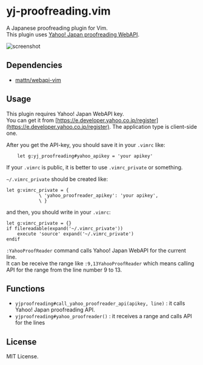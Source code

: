 yj-proofreading.vim
===

A Japanese proofreading plugin for Vim.  
This plugin uses [Yahoo! Japan proofreading WebAPI](http://developer.yahoo.co.jp/webapi/jlp/kousei/v1/kousei.html).

![screenshot](https://gist.githubusercontent.com/rinx/a0bf405492e1db3506d092c2c4fa230b/raw/a366456c923c6c58394018f8c1f640ff11f73642/screenshot1.png)

Dependencies
---

* [mattn/webapi-vim](https://github.com/mattn/webapi-vim)


Usage
---

This plugin requires Yahoo! Japan WebAPI key.  
You can get it from [https://e.developer.yahoo.co.jp/register](https://e.developer.yahoo.co.jp/register).
The application type is client-side one.

After you get the API-key, you should save it in your `.vimrc` like:

```vim
    let g:yj_proofreading#yahoo_apikey = 'your apikey'
```

If your `.vimrc` is public, it is better to use `.vimrc_private` or something.  

`~/.vimrc_private` should be created like:

```vim
let g:vimrc_private = {
            \ 'yahoo_proofreader_apikey': 'your apikey',
            \ }
```

and then, you should write in your `.vimrc`:

```vim
let g:vimrc_private = {}
if filereadable(expand('~/.vimrc_private'))
    execute 'source' expand('~/.vimrc_private')
endif
```

`:YahooProofReader` command calls Yahoo! Japan WebAPI for the current line.  
It can be receive the range like `:9,13YahooProofReader` which means calling API for the range from the line number 9 to 13.


Functions
---

* `yjproofreading#call_yahoo_proofreader_api(apikey, line)` : it calls Yahoo! Japan proofreading API.
* `yjproofreading#yahoo_proofreader()` : it receives a range and calls API for the lines


License
---

MIT License.


